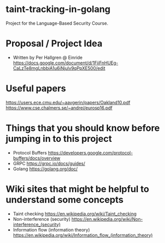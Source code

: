 # taint-tracking-in-golang
Project for the Language-Based Security Course.
# Proposal / Project Idea
- Written by Per Hallgren @ Einride
https://docs.google.com/document/d/1FiiFnHUEg-CaLzTe8mgLnbbiA1u6iNjulv9qPpXE500/edit
# Useful papers
https://users.ece.cmu.edu/~aavgerin/papers/Oakland10.pdf
https://www.cse.chalmers.se/~andrei/eurosp16.pdf
# Things that you should know before jumping in to this project
- Protocol Buffers
https://developers.google.com/protocol-buffers/docs/overview
- GRPC
https://grpc.io/docs/guides/
- Golang
https://golang.org/doc/

# Wiki sites that might be helpful to understand some concepts
- Taint checking
https://en.wikipedia.org/wiki/Taint_checking
- Non-interference (security)
https://en.wikipedia.org/wiki/Non-interference_(security)
- Information flow (information theory)
https://en.wikipedia.org/wiki/Information_flow_(information_theory)

